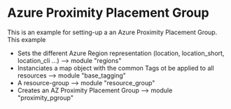 # Azure Proximity Placement Group

This is an example for setting-up a an Azure Proximity Placement Group.
This example

- Sets the different Azure Region representation (location, location_short, location_cli ...) --> module "regions"
- Instanciates a map object with the common Tags ot be applied to all resources --> module "base_tagging"
- A resource-group --> module "resource_group"
- Creates an AZ Proximity Placement Group --> module "proximity_pgroup"

<!-- BEGIN_AUTOMATED_TF_DOCS_BLOCK -->

<!-- END_AUTOMATED_TF_DOCS_BLOCK -->
